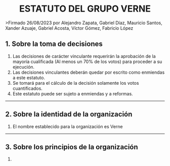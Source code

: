 <center> <h1> ESTATUTO DEL GRUPO VERNE </h1> </center>
>Firmado 26/08/2023 por Alejandro Zapata, Gabriel Díaz, Mauricio Santos, Xander Azuaje, Gabriel Acosta, Víctor Gómez, Fabricio López

## 1. Sobre la toma de decisiones

1. Las decisiones de carácter vinculante requerirán la aprobación de la mayoría cualificada (Al menos un 70% de los votos) para proceder a su ejecución.
2. Las decisiones vinculantes deberán quedar por escrito como enmiendas a este estatuto.
3. Se tomará para el cálculo de la decisión solamente los votos cuantificados.
4. Este estatuto puede ser sujeto a enmiendas y a reformas.
---

## 2. Sobre la identidad de la organización

1. El nombre establecido para la organización es Verne
---

## 3. Sobre los principios de la organización

1. 